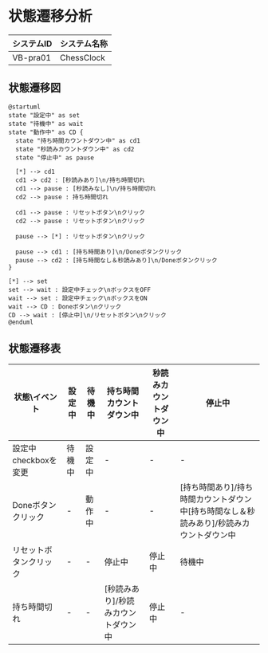 <!---
状態遷移図と状態遷移表を描く
--->
# 状態遷移分析
| システムID | システム名称 |
| ------ | ------ |
|VB-pra01|ChessClock|


## 状態遷移図

```plantuml
@startuml
state "設定中" as set
state "待機中" as wait
state "動作中" as CD {
  state "持ち時間カウントダウン中" as cd1
  state "秒読みカウントダウン中" as cd2
  state "停止中" as pause

  [*] --> cd1
  cd1 -> cd2 : [秒読みあり]\n/持ち時間切れ
  cd1 --> pause : [秒読みなし]\n/持ち時間切れ
  cd2 --> pause : 持ち時間切れ
  
  cd1 --> pause : リセットボタン\nクリック
  cd2 --> pause : リセットボタン\nクリック

  pause --> [*] : リセットボタン\nクリック

  pause --> cd1 : [持ち時間あり]\n/Doneボタンクリック
  pause --> cd2 : [持ち時間なし＆秒読みあり]\n/Doneボタンクリック
}

[*] --> set
set --> wait : 設定中チェック\nボックスをOFF
wait --> set : 設定中チェック\nボックスをON
wait --> CD : Doneボタン\nクリック
CD --> wait : [停止中]\n/リセットボタン\nクリック
@enduml
```

## 状態遷移表
| 状態\イベント         | 設定中 | 待機中 | 持ち時間カウントダウン中 | 秒読みカウントダウン中 | 停止中 |
| -------------------- | ----- | ----- | ---------------------- | -------------------- | ----- |
| 設定中checkboxを変更  | 待機中 | 設定中 | -                      | -                   | -     |
| Doneボタンクリック    | -      | 動作中 | -                     | -                    | [持ち時間あり]/持ち時間カウントダウン中[持ち時間なし＆秒読みあり]/秒読みカウントダウン中 |
| リセットボタンクリック | -     | -      | 停止中                 | 停止中               | 待機中 |
| 持ち時間切れ          | -   | -   | [秒読みあり]/秒読みカウントダウン中| 停止中          | -      |
